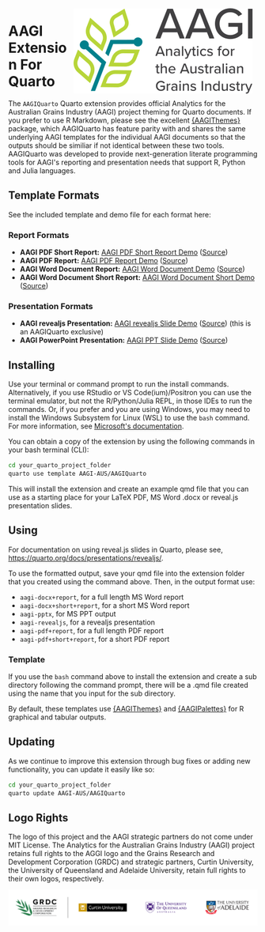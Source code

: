 <img src="docs/demos/assets/aagi-logo.svg" align="right" style="margin:10px" />

# AAGI Extension For Quarto

The `AAGIQuarto` Quarto extension provides official Analytics for the Australian Grains Industry (AAGI) project theming for Quarto documents.
If you prefer to use R Markdown, please see the excellent [{AAGIThemes}](https://github.com/AAGI-AUS/AAGITemplates) package, which AAGIQuarto has feature parity with and shares the same underlying AAGI templates for the individual AAGI documents so that the outputs should be similiar if not identical between these two tools.
AAGIQuarto was developed to provide next-generation literate programming tools for AAGI's reporting and presentation needs that support R, Python and Julia languages.

## Template Formats

See the included template and demo file for each format here:

### Report Formats

- **AAGI PDF Short Report:** [AAGI PDF Short Report Demo](https://aagi-aus.github.io/AAGIQuarto/demos/template-pdf-short-report+short+report.pdf) ([Source](https://github.com/AAGI-AUS/AAGIQuarto/blob/main/docs/demos/template-pdf-report.qmd))
- **AAGI PDF Report:** [AAGI PDF Report Demo](https://aagi-aus.github.io/AAGIQuarto/demos/template-pdf-report+report.pdf) ([Source](https://github.com/AAGI-AUS/AAGIQuarto/blob/main/docs/demos/template-pdf-report.qmd))
- **AAGI Word Document Report:** [AAGI Word Document Demo](https://aagi-aus.github.io/AAGIQuarto/demos/template-docx-report.docx) ([Source](https://github.com/AAGI-AUS/AAGIQuarto/blob/main/docs/demos/template-docx-report.qmd))
- **AAGI Word Document Short Report:** [AAGI Word Document Short Demo](demos/template-docx-short-report.docx) ([Source](https://github.com/AAGI-AUS/AAGIQuarto/blob/main/docs/demos/template-docx-short-report.qmd))

### Presentation Formats

- **AAGI revealjs Presentation:** [AAGI revealjs Slide Demo](https://aagi-aus.github.io/AAGIQuarto/demos/template-revealjs.html#/title-slide) ([Source](https://github.com/AAGI-AUS/AAGIQuarto/blob/main/docs/demos/template-revealjs.qmd)) (this is an AAGIQuarto exclusive)
- **AAGI PowerPoint Presentation:** [AAGI PPT Slide Demo](https://aagi-aus.github.io/AAGIQuarto/demos/template-pptx.pptx) ([Source](https://github.com/AAGI-AUS/AAGIQuarto/blob/main/docs/demos/template-pptx.qmd))

## Installing

Use your terminal or command prompt to run the install commands.
Alternatively, if you use RStudio or VS Code(ium)/Positron you can use the terminal emulator, but not the R/Python/Julia REPL, in those IDEs to run the commands.
Or, if you prefer and you are using Windows, you may need to install the Windows Subsystem for Linux (WSL) to use the `bash` command.
For more information, see [Microsoft's documentation](https://docs.microsoft.com/en-us/windows/wsl/install).

You can obtain a copy of the extension by using the following commands in your bash terminal (CLI):

```bash
cd your_quarto_project_folder
quarto use template AAGI-AUS/AAGIQuarto
```

This will install the extension and create an example qmd file that you can use as a starting place for your LaTeX PDF, MS Word .docx or reveal.js presentation slides.

## Using

For documentation on using reveal.js slides in Quarto, please see,
<https://quarto.org/docs/presentations/revealjs/>.

To use the formatted output, save your qmd file into the extension folder that you created using the command above.
Then, in the output format use:

- `aagi-docx+report`, for a full length MS Word report
- `aagi-docx+short+report`, for a short MS Word report
- `aagi-pptx`, for MS PPT output
- `aagi-revealjs`, for a revealjs presentation
- `aagi-pdf+report`, for a full length PDF report
- `aagi-pdf+short+report`, for a short PDF report

### Template

If you use the `bash` command above to install the extension and create a sub directory following the command prompt, there
will be a .qmd file created using the name that you input for the sub directory.

By default, these templates use [{AAGIThemes}](https://aagi-aus.github.io/AAGIThemes/) and [{AAGIPalettes}](https://aagi-aus.github.io/AAGIPalettes/) for R graphical and tabular outputs.

## Updating

As we continue to improve this extension through bug fixes or adding new functionality, you can update it easily like so:

```bash
cd your_quarto_project_folder
quarto update AAGI-AUS/AAGIQuarto
```

## Logo Rights

The logo of this project and the AAGI strategic partners do not come under MIT License.
The Analytics for the Australian Grains Industry (AAGI) project retains full rights to the AGGI logo and the Grains Research and Development Corporation (GRDC) and strategic partners, Curtin University, the University of Queensland and Adelaide University, retain full rights to their own logos, respectively.

![](docs/demos/assets/Partners.svg)
